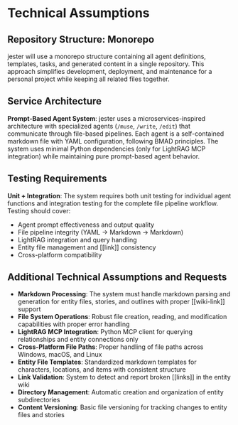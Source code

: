 # Technical Assumptions

## Repository Structure: Monorepo

jester will use a monorepo structure containing all agent definitions, templates, tasks, and generated content in a single repository. This approach simplifies development, deployment, and maintenance for a personal project while keeping all related files together.

## Service Architecture

**Prompt-Based Agent System**: jester uses a microservices-inspired architecture with specialized agents (`/muse`, `/write`, `/edit`) that communicate through file-based pipelines. Each agent is a self-contained markdown file with YAML configuration, following BMAD principles. The system uses minimal Python dependencies (only for LightRAG MCP integration) while maintaining pure prompt-based agent behavior.

## Testing Requirements

**Unit + Integration**: The system requires both unit testing for individual agent functions and integration testing for the complete file pipeline workflow. Testing should cover:
- Agent prompt effectiveness and output quality
- File pipeline integrity (YAML → Markdown → Markdown)
- LightRAG integration and query handling
- Entity file management and [[link]] consistency
- Cross-platform compatibility

## Additional Technical Assumptions and Requests

- **Markdown Processing**: The system must handle markdown parsing and generation for entity files, stories, and outlines with proper [[wiki-link]] support
- **File System Operations**: Robust file creation, reading, and modification capabilities with proper error handling
- **LightRAG MCP Integration**: Python MCP client for querying relationships and entity connections only
- **Cross-Platform File Paths**: Proper handling of file paths across Windows, macOS, and Linux
- **Entity File Templates**: Standardized markdown templates for characters, locations, and items with consistent structure
- **Link Validation**: System to detect and report broken [[links]] in the entity wiki
- **Directory Management**: Automatic creation and organization of entity subdirectories
- **Content Versioning**: Basic file versioning for tracking changes to entity files and stories
